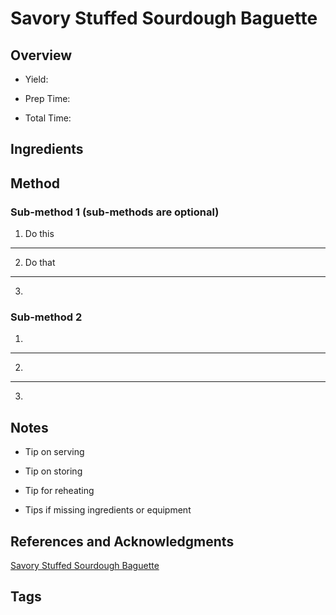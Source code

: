 # Savory Stuffed Sourdough Baguette

## Overview

- Yield:

- Prep Time:

- Total Time:

## Ingredients



## Method

### Sub-method 1 (sub-methods are optional)

1. Do this
---
2. Do that
---
3.

### Sub-method 2

1.
---
2.
---
3.

## Notes

- Tip on serving

- Tip on storing

- Tip for reheating

- Tips if missing ingredients or equipment

## References and Acknowledgments

[Savory Stuffed Sourdough Baguette](http://livlifetoo.blogspot.com/2010/07/savory-stuffed-sourdough-baguette.html)

## Tags


